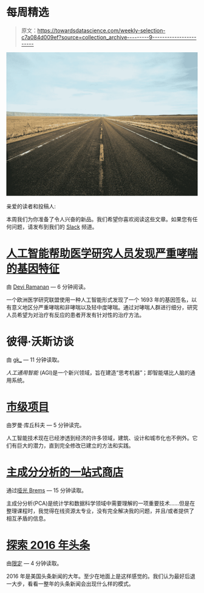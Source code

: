 # 每周精选

> 原文：<https://towardsdatascience.com/weekly-selection-c7a084d009ef?source=collection_archive---------9----------------------->

![](img/4748b2a44f15f06f6064b04d30c024f0.png)

亲爱的读者和投稿人:

本周我们为你准备了令人兴奋的新品。我们希望你喜欢阅读这些文章。如果您有任何问题，请发布到我们的 [Slack](https://medium.com/towards-data-science/chat-live-on-our-slack-channel-a3ca016089cd) 频道。

# [人工智能帮助医学研究人员发现严重哮喘的基因特征](https://medium.com/towards-data-science/artificial-intelligence-aids-medical-researchers-in-uncovering-genetic-signature-for-severe-asthma-f8125b926915)

由 [Devi Ramanan](https://medium.com/u/ad68669851d7?source=post_page-----c7a084d009ef--------------------------------) — 6 分钟阅读。

一个欧洲医学研究联盟使用一种人工智能形式发现了一个 1693 年的基因签名，以有意义地区分严重哮喘和非哮喘以及轻中度哮喘。通过对哮喘人群进行细分，研究人员希望为对治疗有反应的患者开发有针对性的治疗方法。

# 彼得·沃斯访谈

由 [gk_](https://medium.com/u/6cefb04cdcde?source=post_page-----c7a084d009ef--------------------------------) — 11 分钟读取。

*人工通用智能* (AGI)是一个新兴领域，旨在建造“思考机器”；即智能堪比人脑的通用系统。

# [市级项目](https://medium.com/towards-data-science/cityclass-project-eng-15bc5fcd8e1)

由罗曼·库丘科夫 — 5 分钟读完。

人工智能技术现在已经渗透到经济的许多领域，建筑、设计和城市化也不例外。它们有巨大的潜力，直到完全修改已建立的方法和实践。

# [主成分分析的一站式商店](https://medium.com/towards-data-science/a-one-stop-shop-for-principal-component-analysis-5582fb7e0a9c)

通过[哑光 Brems](https://medium.com/u/55680478461?source=post_page-----c7a084d009ef--------------------------------) — 15 分钟读取。

主成分分析(PCA)是统计学和数据科学领域中需要理解的一项重要技术……但是在整理课程时，我觉得在线资源太专业，没有完全解决我的问题，并且/或者提供了相互矛盾的信息。

# [探索 2016 年头条](https://medium.com/towards-data-science/explore-the-headlines-of-2016-ad3e0dbecb94)

由[限定](https://medium.com/u/b3b6b2ccd29d?source=post_page-----c7a084d009ef--------------------------------) — 4 分钟读取。

2016 年是美国头条新闻的大年。至少在地面上是这样感觉的。我们认为最好后退一大步，看看一整年的头条新闻会出现什么样的模式。